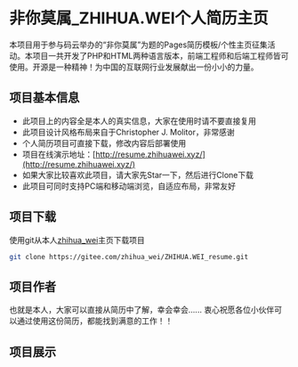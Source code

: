 # 非你莫属_ZHIHUA.WEI个人简历主页

本项目用于参与码云举办的“非你莫属”为题的Pages简历模板/个性主页征集活动。本项目一共开发了PHP和HTML两种语言版本，前端工程师和后端工程师皆可使用。开源是一种精神！为中国的互联网行业发展献出一份小小的力量。

## 项目基本信息

- 此项目上的内容全是本人的真实信息，大家在使用时请不要直接复用
- 此项目设计风格布局来自于Christopher J. Molitor，非常感谢
- 个人简历项目可直接下载，修改内容后部署使用
- 项目在线演示地址：[http://resume.zhihuawei.xyz/](http://resume.zhihuawei.xyz/)
- 如果大家比较喜欢此项目，请大家先Star一下，然后进行Clone下载
- 此项目可同时支持PC端和移动端浏览，自适应布局，非常友好

## 项目下载

使用git从本人[zhihua_wei](https://gitee.com/zhihua_wei)主页下载项目

```bash
git clone https://gitee.com/zhihua_wei/ZHIHUA.WEI_resume.git
```

## 项目作者

也就是本人，大家可以直接从简历中了解，幸会幸会......
衷心祝愿各位小伙伴可以通过使用这份简历，都能找到满意的工作！！

## 项目展示

